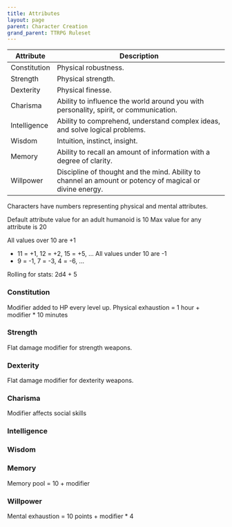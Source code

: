 ```yaml
---
title: Attributes
layout: page
parent: Character Creation
grand_parent: TTRPG Ruleset
---
```


| Attribute | Description |
|---|---|
| Constitution | Physical robustness. |
| Strength | Physical strength. |
| Dexterity | Physical finesse. |
| Charisma | Ability to influence the world around you with personality, spirit, or communication. |
| Intelligence | Ability to comprehend, understand complex ideas, and solve logical problems. |
| Wisdom | Intuition, instinct, insight. |
| Memory | Ability to recall an amount of information with a degree of clarity. |
| Willpower | Discipline of thought and the mind. Ability to channel an amount or potency of magical or divine energy. |

Characters have numbers representing physical and mental attributes.

Default attribute value for an adult humanoid is 10
Max value for any attribute is 20

All values over 10 are +1
  - 11 = +1, 12 = +2, 15 = +5, …
All values under 10 are -1
  - 9 = -1, 7 = -3, 4 = -6, …

Rolling for stats:
2d4 + 5

### Constitution
Modifier added to HP every level up. Physical exhaustion = 1 hour + modifier * 10 minutes

### Strength
Flat damage modifier for strength weapons.

### Dexterity
Flat damage modifier for dexterity weapons.

### Charisma
Modifier affects social skills

### Intelligence

### Wisdom

### Memory
Memory pool = 10 + modifier

### Willpower
Mental exhaustion = 10 points + modifier * 4
